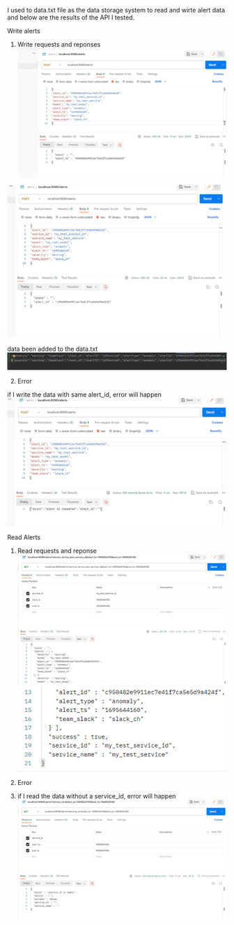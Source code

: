 I used to data.txt file as the data storage system to read and wirte alert data and below are the results of the API I tested.

Write alerts

1. Write requests and reponses
![img_1.png](img_1.png)

![img_3.png](img_3.png)

data been added to the data.txt
![img_4.png](img_4.png)

2. Error

if I write the data with same alert_id, error will happen
![img_5.png](img_5.png)


Read Alerts

1. Read requests and reponse
![img_6.png](img_6.png)
![img_7.png](img_7.png)

2. Error

3. if I read the data without a service_id, error will happen
![img_8.png](img_8.png)


